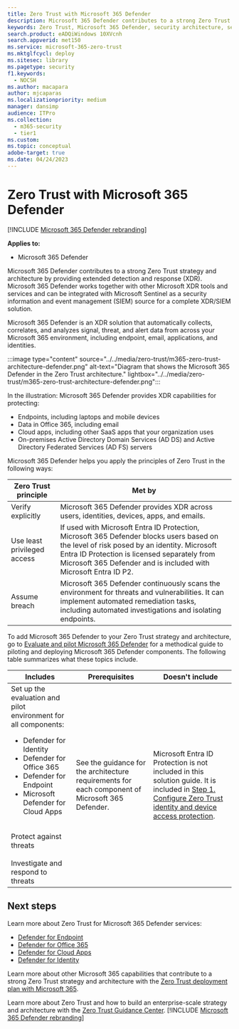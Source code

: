 ```yaml
---
title: Zero Trust with Microsoft 365 Defender
description: Microsoft 365 Defender contributes to a strong Zero Trust strategy and architecture
keywords: Zero Trust, Microsoft 365 Defender, security architecture, security strategy, cyber security, enterprise security, devices, device, identity, users, data, applications, incidents, automated investigation and remediation, advanced hunting
search.product: eADQiWindows 10XVcnh
search.appverid: met150
ms.service: microsoft-365-zero-trust
ms.mktglfcycl: deploy
ms.sitesec: library
ms.pagetype: security
f1.keywords:
  - NOCSH
ms.author: macapara
author: mjcaparas
ms.localizationpriority: medium
manager: dansimp
audience: ITPro
ms.collection:
  - m365-security
  - tier1
ms.custom: 
ms.topic: conceptual
adobe-target: true
ms.date: 04/24/2023
---
```


# Zero Trust with Microsoft 365 Defender

[!INCLUDE [Microsoft 365 Defender rebranding](../includes/microsoft-defender.md)]

**Applies to:**

- Microsoft 365 Defender

Microsoft 365 Defender contributes to a strong Zero Trust strategy and architecture by providing extended detection and response (XDR). Microsoft 365 Defender works together with other Microsoft XDR tools and services and can be integrated with Microsoft Sentinel as a security information and event management (SIEM) source for a complete XDR/SIEM solution.

Microsoft 365 Defender is an XDR solution that automatically collects, correlates, and analyzes signal, threat, and alert data from across your Microsoft 365 environment, including endpoint, email, applications, and identities.

:::image type="content" source="../../media/zero-trust/m365-zero-trust-architecture-defender.png" alt-text="Diagram that shows the Microsoft 365 Defender in the Zero Trust architecture." lightbox="../../media/zero-trust/m365-zero-trust-architecture-defender.png":::

In the illustration: Microsoft 365 Defender provides XDR capabilities for protecting:

- Endpoints, including laptops and mobile devices
- Data in Office 365, including email
- Cloud apps, including other SaaS apps that your organization uses
- On-premises Active Directory Domain Services (AD DS) and Active Directory Federated Services (AD FS) servers

Microsoft 365 Defender helps you apply the principles of Zero Trust in the following ways:

| Zero Trust principle | Met by |
| --- | --- |
| Verify explicitly | Microsoft 365 Defender provides XDR across users, identities, devices, apps, and emails.  |
| Use least privileged access | If used with Microsoft Entra ID Protection, Microsoft 365 Defender blocks users based on the level of risk posed by an identity. Microsoft Entra ID Protection is licensed separately from Microsoft 365 Defender and is included with Microsoft Entra ID P2.  |
| Assume breach | Microsoft 365 Defender continuously scans the environment for threats and vulnerabilities. It can implement automated remediation tasks, including automated investigations and isolating endpoints. |

To add Microsoft 365 Defender to your Zero Trust strategy and architecture, go to [Evaluate and pilot Microsoft 365 Defender](eval-overview.md) for a methodical guide to piloting and deploying Microsoft 365 Defender components. The following table summarizes what these topics include.

|Includes|Prerequisites|Doesn't include|
|---------|---------|---------|
| Set up the evaluation and pilot environment for all components: <ul><li>Defender for Identity</li><li>Defender for Office 365</li><li>Defender for Endpoint</li><li>Microsoft Defender for Cloud Apps</li></ul> <br> Protect against threats <br><br> Investigate and respond to threats | See the guidance for the architecture requirements for each component of Microsoft 365 Defender. | Microsoft Entra ID Protection is not included in this solution guide. It is included in [Step 1. Configure Zero Trust identity and device access protection](../microsoft-365-zero-trust.md#step-1-configure-zero-trust-identity-and-device-access-protection--starting-point-policies). |

## Next steps

Learn more about Zero Trust for Microsoft 365 Defender services:

- [Defender for Endpoint](../defender-endpoint/zero-trust-with-microsoft-defender-endpoint.md)
- [Defender for Office 365](../office-365-security/zero-trust-with-microsoft-365-defender-office-365.md)
- [Defender for Cloud Apps](/defender-cloud-apps/zero-trust)
- [Defender for Identity](/defender-for-identity/zero-trust)

Learn more about other Microsoft 365 capabilities that contribute to a strong Zero Trust strategy and architecture with the [Zero Trust deployment plan with Microsoft 365](../Microsoft-365-zero-trust.md).

Learn more about Zero Trust and how to build an enterprise-scale strategy and architecture with the [Zero Trust Guidance Center](/security/zero-trust).
[!INCLUDE [Microsoft 365 Defender rebranding](../../includes/defender-m3d-techcommunity.md)]
